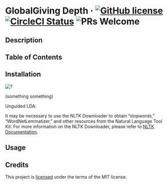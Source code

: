# GlobalGiving Depth &middot; [![GitHub license](https://img.shields.io/badge/license-MIT-blue.svg)](LICENSE) [![CircleCI Status](https://circleci.com/gh/hack4impact-uiuc/globalgiving-depth.svg?style=shield&circle-token=:circle-token)](https://circleci.com/gh/hack4impact-uiuc/globalgiving-depth) ![PRs Welcome](https://img.shields.io/badge/PRs-welcome-brightgreen.svg)

## Description

## Table of Contents

## Installation

![?](https://carbon.now.sh/embed/?bg=rgba(171%252C184%252C195%252C100)&t=nord&wt=none&l=application%252Fx-sh&ds=true&dsyoff=20px&dsblur=68px&wc=true&wa=true&pv=48px&ph=32px&ln=false&fm=Hack&fs=13px&lh=133%2525&si=false&es=2x&wm=false&code=%2525E2%25259E%25259C%252520~%252520GG%252520register%252520scraper-colombia%252520https%25253A%25252F%25252Fwww.la-escrapadora.co%25252Froutes)

(something something)

Unguided LDA:

It may be necessary to use the NLTK Downloader to obtain “stopwords,” “WordNetLemmatizer,” and other resources from the Natural Language Tool Kit. 
For more information on the NLTK Downloader, please refer to [NLTK Documentation](https://www.nltk.org/data.html).

## Usage

## Credits

This project is [licensed](LICENSE) under the terms of the MIT license.
